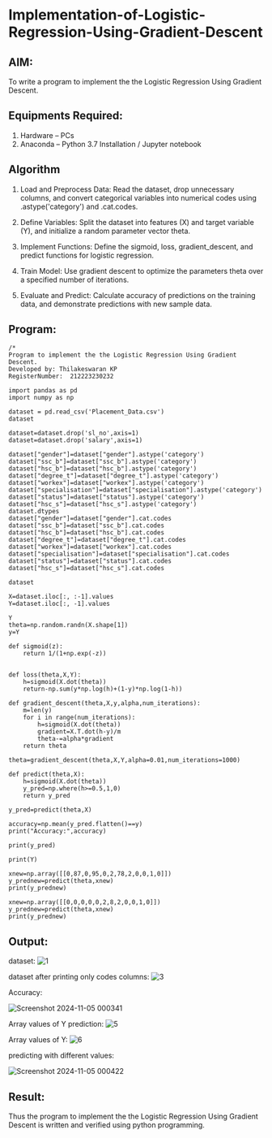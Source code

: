 # Implementation-of-Logistic-Regression-Using-Gradient-Descent

## AIM:
To write a program to implement the the Logistic Regression Using Gradient Descent.

## Equipments Required:
1. Hardware – PCs
2. Anaconda – Python 3.7 Installation / Jupyter notebook

## Algorithm
1. Load and Preprocess Data: Read the dataset, drop unnecessary columns, and convert categorical variables into numerical codes using .astype('category') and .cat.codes.

2. Define Variables: Split the dataset into features (X) and target variable (Y), and initialize a random parameter vector theta.

3. Implement Functions: Define the sigmoid, loss, gradient_descent, and predict functions for logistic regression.

4. Train Model: Use gradient descent to optimize the parameters theta over a specified number of iterations.

5. Evaluate and Predict: Calculate accuracy of predictions on the training data, and demonstrate predictions with new sample data.
## Program:
```
/*
Program to implement the the Logistic Regression Using Gradient Descent.
Developed by: Thilakeswaran KP
RegisterNumber:  212223230232

import pandas as pd
import numpy as np

dataset = pd.read_csv('Placement_Data.csv')
dataset

dataset=dataset.drop('sl_no',axis=1)
dataset=dataset.drop('salary',axis=1)

dataset["gender"]=dataset["gender"].astype('category')
dataset["ssc_b"]=dataset["ssc_b"].astype('category')
dataset["hsc_b"]=dataset["hsc_b"].astype('category')
dataset["degree_t"]=dataset["degree_t"].astype('category')
dataset["workex"]=dataset["workex"].astype('category')
dataset["specialisation"]=dataset["specialisation"].astype('category')
dataset["status"]=dataset["status"].astype('category')
dataset["hsc_s"]=dataset["hsc_s"].astype('category')
dataset.dtypes
dataset["gender"]=dataset["gender"].cat.codes
dataset["ssc_b"]=dataset["ssc_b"].cat.codes
dataset["hsc_b"]=dataset["hsc_b"].cat.codes
dataset["degree_t"]=dataset["degree_t"].cat.codes
dataset["workex"]=dataset["workex"].cat.codes
dataset["specialisation"]=dataset["specialisation"].cat.codes
dataset["status"]=dataset["status"].cat.codes
dataset["hsc_s"]=dataset["hsc_s"].cat.codes

dataset

X=dataset.iloc[:, :-1].values
Y=dataset.iloc[:, -1].values

Y
theta=np.random.randn(X.shape[1])
y=Y

def sigmoid(z):
    return 1/(1+np.exp(-z))


def loss(theta,X,Y):
    h=sigmoid(X.dot(theta))
    return-np.sum(y*np.log(h)+(1-y)*np.log(1-h))

def gradient_descent(theta,X,y,alpha,num_iterations):
    m=len(y)
    for i in range(num_iterations):
        h=sigmoid(X.dot(theta))
        gradient=X.T.dot(h-y)/m
        theta-=alpha*gradient
    return theta

theta=gradient_descent(theta,X,Y,alpha=0.01,num_iterations=1000)

def predict(theta,X):
    h=sigmoid(X.dot(theta))
    y_pred=np.where(h>=0.5,1,0)
    return y_pred

y_pred=predict(theta,X)

accuracy=np.mean(y_pred.flatten()==y)
print("Accuracy:",accuracy)

print(y_pred)

print(Y)

xnew=np.array([[0,87,0,95,0,2,78,2,0,0,1,0]])
y_prednew=predict(theta,xnew)
print(y_prednew)

xnew=np.array([[0,0,0,0,0,2,8,2,0,0,1,0]])
y_prednew=predict(theta,xnew)
print(y_prednew)
```

## Output:
dataset:
![1](https://github.com/user-attachments/assets/23235110-1073-4ba6-83e3-e0185a978684)

dataset after printing only codes columns:
![3](https://github.com/user-attachments/assets/3c8f0558-826e-44ae-a28e-21d93bdcb4ec)

Accuracy:

![Screenshot 2024-11-05 000341](https://github.com/user-attachments/assets/7a9a816e-fcf5-41fb-b5ca-cfd3bb70d7af)

Array values of Y prediction:
![5](https://github.com/user-attachments/assets/0facc071-2209-4221-839c-2fdca2e69f92)

Array values of Y:
![6](https://github.com/user-attachments/assets/38d3589e-4714-498e-881c-f9d52ee184aa)

predicting with different values:

![Screenshot 2024-11-05 000422](https://github.com/user-attachments/assets/09b49400-85f2-460a-87bf-8bd73b5875d4)

## Result:
Thus the program to implement the the Logistic Regression Using Gradient Descent is written and verified using python programming.

